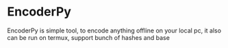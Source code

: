# EncoderPy
EncoderPy is simple tool, to encode anything offline on your local pc, it also can be run on termux, support bunch of hashes and base
